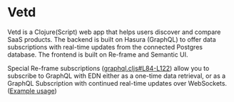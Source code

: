 # Vetd

Vetd is a Clojure(Script) web app that helps users discover and compare SaaS products. The backend is built on Hasura (GraphQL) to offer data subscriptions with real-time updates from the connected Postgres database. The frontend is built on Re-frame and Semantic UI.

Special Re-frame subscriptions ([graphql.cljs#L84-L122](https://github.com/Vetd-Inc/vetd-app/blob/5b4d8ffd1eceb294105068d71a02596fa28a3a1f/src/cljs/app/vetd_app/graphql.cljs#L84-L122)) allow you to subscribe to GraphQL with EDN either as a one-time data retrieval, or as a GraphQL Subscription with continued real-time updates over WebSockets. ([Example usage](https://github.com/Vetd-Inc/vetd-app/blob/cdac4d55f771b1928eeffb151372f643ea88f937/src/cljs/app/vetd_app/buyers/pages/product_detail.cljs#L226))

